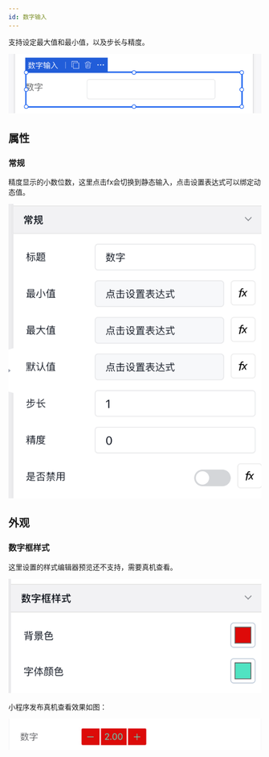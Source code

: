 ```yaml
---
id: 数字输入
---
```


支持设定最大值和最小值，以及步长与精度。

![image.png](/img/移动应用/组件/input-number-1.png)


## 属性

### 常规

精度显示的小数位数，这里点击fx会切换到静态输入，点击设置表达式可以绑定动态值。

![image.png](/img/移动应用/组件/input-number-2.png)



## 外观

### 数字框样式

这里设置的样式编辑器预览还不支持，需要真机查看。

![image.png](/img/移动应用/组件/input-number-3.png)

小程序发布真机查看效果如图：

![image.png](/img/移动应用/组件/input-number-4.png)
